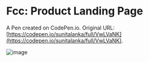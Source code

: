 # Fcc: Product Landing Page

A Pen created on CodePen.io. Original URL: [https://codepen.io/sunitalanka/full/VwLVaNK](https://codepen.io/sunitalanka/full/VwLVaNK).

![image](https://user-images.githubusercontent.com/37420593/82268771-6bda3380-9935-11ea-8c02-a171278a7ba4.png)




